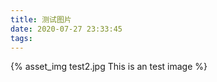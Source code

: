 ```yaml
---
title: 测试图片
date: 2020-07-27 23:33:45
tags:
---
```



{% asset_img test2.jpg This is an test image %}